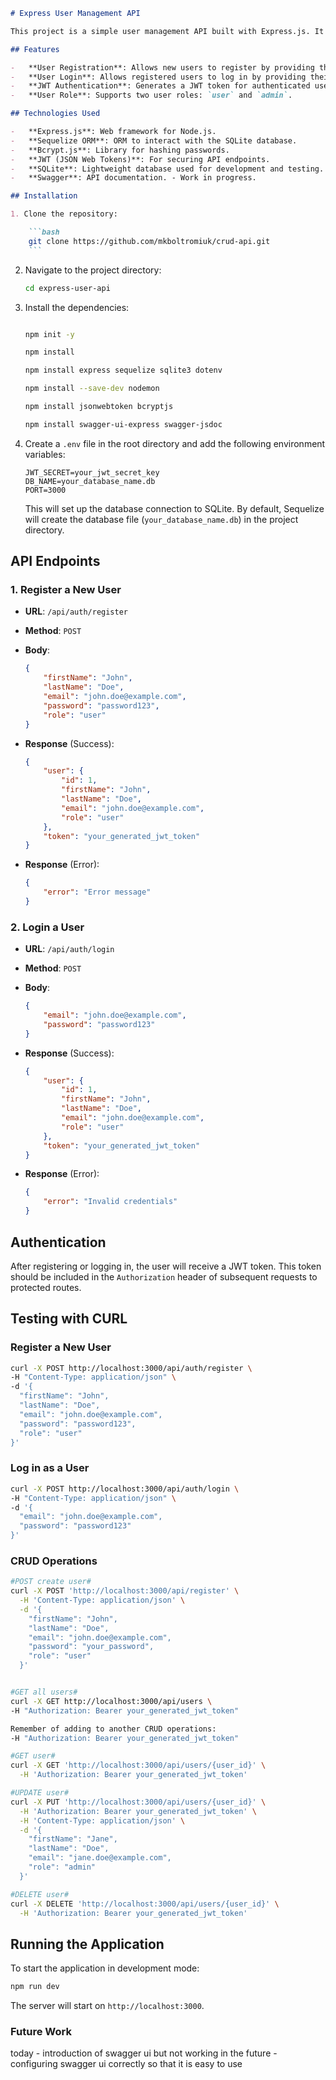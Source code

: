 
````markdown
# Express User Management API

This project is a simple user management API built with Express.js. It allows for user registration, login, and the ability to secure routes using JSON Web Tokens (JWT). The API supports user creation, login, and authorization with JWT tokens. The project uses **SQLite** as the database.

## Features

-   **User Registration**: Allows new users to register by providing their first name, last name, email, password, and role.
-   **User Login**: Allows registered users to log in by providing their email and password.
-   **JWT Authentication**: Generates a JWT token for authenticated users.
-   **User Role**: Supports two user roles: `user` and `admin`.

## Technologies Used

-   **Express.js**: Web framework for Node.js.
-   **Sequelize ORM**: ORM to interact with the SQLite database.
-   **Bcrypt.js**: Library for hashing passwords.
-   **JWT (JSON Web Tokens)**: For securing API endpoints.
-   **SQLite**: Lightweight database used for development and testing.
-   **Swagger**: API documentation. - Work in progress. 

## Installation

1. Clone the repository:

    ```bash
    git clone https://github.com/mkboltromiuk/crud-api.git
    ```
````

2. Navigate to the project directory:

    ```bash
    cd express-user-api
    ```

3. Install the dependencies:

    ```bash

    npm init -y
    
    npm install

    npm install express sequelize sqlite3 dotenv
    
    npm install --save-dev nodemon

    npm install jsonwebtoken bcryptjs

    npm install swagger-ui-express swagger-jsdoc


    ```

4. Create a `.env` file in the root directory and add the following environment variables:

    ```env
    JWT_SECRET=your_jwt_secret_key
    DB_NAME=your_database_name.db
    PORT=3000
    ```

    This will set up the database connection to SQLite. By default, Sequelize will create the database file (`your_database_name.db`) in the project directory.



## API Endpoints

### 1. Register a New User

-   **URL**: `/api/auth/register`
-   **Method**: `POST`
-   **Body**:

    ```json
    {
        "firstName": "John",
        "lastName": "Doe",
        "email": "john.doe@example.com",
        "password": "password123",
        "role": "user"
    }
    ```

-   **Response** (Success):

    ```json
    {
        "user": {
            "id": 1,
            "firstName": "John",
            "lastName": "Doe",
            "email": "john.doe@example.com",
            "role": "user"
        },
        "token": "your_generated_jwt_token"
    }
    ```

-   **Response** (Error):
    ```json
    {
        "error": "Error message"
    }
    ```

### 2. Login a User

-   **URL**: `/api/auth/login`
-   **Method**: `POST`
-   **Body**:

    ```json
    {
        "email": "john.doe@example.com",
        "password": "password123"
    }
    ```

-   **Response** (Success):

    ```json
    {
        "user": {
            "id": 1,
            "firstName": "John",
            "lastName": "Doe",
            "email": "john.doe@example.com",
            "role": "user"
        },
        "token": "your_generated_jwt_token"
    }
    ```

-   **Response** (Error):
    ```json
    {
        "error": "Invalid credentials"
    }
    ```

## Authentication

After registering or logging in, the user will receive a JWT token. This token should be included in the `Authorization` header of subsequent requests to protected routes.


## Testing with CURL

### Register a New User

```bash
curl -X POST http://localhost:3000/api/auth/register \
-H "Content-Type: application/json" \
-d '{
  "firstName": "John",
  "lastName": "Doe",
  "email": "john.doe@example.com",
  "password": "password123",
  "role": "user"
}'
```

### Log in as a User

```bash
curl -X POST http://localhost:3000/api/auth/login \
-H "Content-Type: application/json" \
-d '{
  "email": "john.doe@example.com",
  "password": "password123"
}'
```

### CRUD Operations 

```bash
#POST create user#
curl -X POST 'http://localhost:3000/api/register' \
  -H 'Content-Type: application/json' \
  -d '{
    "firstName": "John",
    "lastName": "Doe",
    "email": "john.doe@example.com",
    "password": "your_password",
    "role": "user"
  }'


#GET all users#
curl -X GET http://localhost:3000/api/users \
-H "Authorization: Bearer your_generated_jwt_token"

Remember of adding to another CRUD operations:
-H "Authorization: Bearer your_generated_jwt_token"

#GET user#
curl -X GET 'http://localhost:3000/api/users/{user_id}' \
  -H 'Authorization: Bearer your_generated_jwt_token'

#UPDATE user#
curl -X PUT 'http://localhost:3000/api/users/{user_id}' \
  -H 'Authorization: Bearer your_generated_jwt_token' \
  -H 'Content-Type: application/json' \
  -d '{
    "firstName": "Jane",
    "lastName": "Doe",
    "email": "jane.doe@example.com",
    "role": "admin"
  }'

#DELETE user#
curl -X DELETE 'http://localhost:3000/api/users/{user_id}' \
  -H 'Authorization: Bearer your_generated_jwt_token'
```

## Running the Application

To start the application in development mode:

```bash
npm run dev
```

The server will start on `http://localhost:3000`.


### Future Work 

today - introduction of swagger ui but not working
in the future - configuring swagger ui correctly so that it is easy to use 


